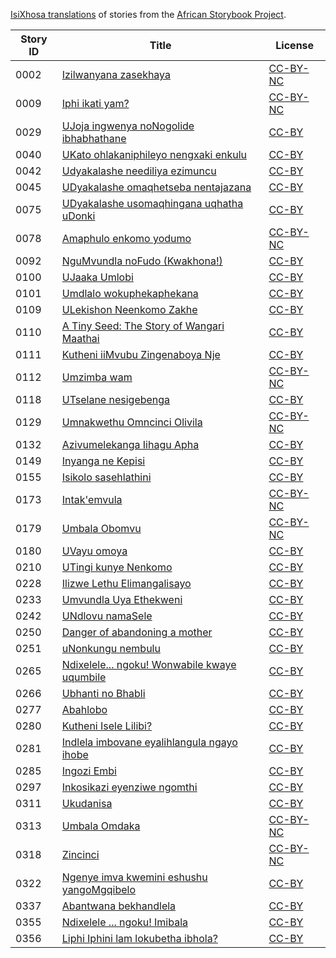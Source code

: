 [IsiXhosa translations](http://africanstorybook.org/language/isixhosa) of stories from the [African Storybook Project](http://africanstorybook.org).

Story ID | Title | License
-------- | ----- | -------
0002 | [Izilwanyana zasekhaya](http://africanstorybook.org/stories/izilwanyana-zasekhaya) | [CC-BY-NC](http://creativecommons.org/licenses/by-nc/3.0/)
0009 | [Iphi ikati yam?](http://africanstorybook.org/stories/iphi-ikati-yam) | [CC-BY-NC](http://creativecommons.org/licenses/by-nc/3.0/)
0029 | [UJoja ingwenya noNogolide ibhabhathane](http://africanstorybook.org/stories/ujoja-ingwenya-nonogolide-ibhabhathane) | [CC-BY](https://creativecommons.org/licenses/by/3.0/)
0040 | [UKato ohlakaniphileyo nengxaki enkulu](http://africanstorybook.org/stories/ukato-ohlakaniphileyo-nengxaki-enkulu) | [CC-BY](https://creativecommons.org/licenses/by/3.0/)
0042 | [Udyakalashe neediliya ezimuncu ](http://africanstorybook.org/stories/udyakalashe-neediliya-ezimuncu) | [CC-BY](https://creativecommons.org/licenses/by/3.0/)
0045 | [UDyakalashe omaqhetseba nentajazana](http://africanstorybook.org/stories/udyakalashe-omaqhetseba-nentajazana) | [CC-BY](https://creativecommons.org/licenses/by/3.0/)
0075 | [UDyakalashe usomaqhingana uqhatha uDonki](http://africanstorybook.org/stories/udyakalashe-usomaqhingana-uqhatha-udonki) | [CC-BY](https://creativecommons.org/licenses/by/3.0/)
0078 | [Amaphulo enkomo yodumo](http://africanstorybook.org/stories/amaphulo-enkomo-yodumo) | [CC-BY-NC](http://creativecommons.org/licenses/by-nc/3.0/)
0092 | [NguMvundla noFudo (Kwakhona!)](http://africanstorybook.org/stories/ngumvundla-nofudo-kwakhona) | [CC-BY](https://creativecommons.org/licenses/by/3.0/)
0100 | [UJaaka Umlobi](http://africanstorybook.org/stories/ujaaka-umlobi) | [CC-BY](https://creativecommons.org/licenses/by/3.0/)
0101 | [Umdlalo wokuphekaphekana](http://africanstorybook.org/stories/umdlalo-wokuphekaphekana) | [CC-BY](https://creativecommons.org/licenses/by/3.0/)
0109 | [ULekishon Neenkomo Zakhe](http://africanstorybook.org/stories/ulekishon-neenkomo-zakhe) | [CC-BY](https://creativecommons.org/licenses/by/4.0/)
0110 | [A Tiny Seed: The Story of Wangari Maathai](http://africanstorybook.org/stories/tiny-seed-story-wangari-maathai-0) | [CC-BY](https://creativecommons.org/licenses/by/4.0/)
0111 | [Kutheni iiMvubu Zingenaboya Nje](http://africanstorybook.org/stories/kutheni-iimvubu-zingenaboya-nje) | [CC-BY](https://creativecommons.org/licenses/by/3.0/)
0112 | [Umzimba wam](http://africanstorybook.org/stories/umzimba-wam) | [CC-BY-NC](http://creativecommons.org/licenses/by-nc/3.0/)
0118 | [UTselane nesigebenga ](http://africanstorybook.org/stories/utselane-nesigebenga) | [CC-BY](https://creativecommons.org/licenses/by/3.0/)
0129 | [Umnakwethu Omncinci Olivila](http://africanstorybook.org/stories/umnakwethu-omncinci-olivila) | [CC-BY-NC](http://creativecommons.org/licenses/by-nc/3.0/)
0132 | [Azivumelekanga Iihagu Apha](http://africanstorybook.org/stories/azivumelekanga-iihagu-apha) | [CC-BY](https://creativecommons.org/licenses/by/3.0/)
0149 | [Inyanga ne Kepisi](http://africanstorybook.org/stories/inyanga-ne-kepisi) | [CC-BY](https://creativecommons.org/licenses/by/3.0/)
0155 | [Isikolo sasehlathini](http://africanstorybook.org/stories/isikolo-sasehlathini) | [CC-BY](https://creativecommons.org/licenses/by/3.0/)
0173 | [Intak&#039;emvula](http://africanstorybook.org/stories/intakemvula) | [CC-BY-NC](http://creativecommons.org/licenses/by-nc/3.0/)
0179 | [Umbala Obomvu ](http://africanstorybook.org/stories/umbala-obomvu) | [CC-BY-NC](http://creativecommons.org/licenses/by-nc/3.0/)
0180 | [UVayu omoya](http://africanstorybook.org/stories/uvayu-omoya) | [CC-BY](https://creativecommons.org/licenses/by/3.0/)
0210 | [UTingi kunye Nenkomo](http://africanstorybook.org/stories/utingi-kunye-nenkomo) | [CC-BY](https://creativecommons.org/licenses/by/3.0/)
0228 | [Ilizwe Lethu Elimangalisayo](http://africanstorybook.org/stories/ilizwe-lethu-elimangalisayo) | [CC-BY](https://creativecommons.org/licenses/by/3.0/)
0233 | [Umvundla Uya Ethekweni](http://africanstorybook.org/stories/umvundla-uya-ethekweni) | [CC-BY](https://creativecommons.org/licenses/by/3.0/)
0242 | [UNdlovu namaSele](http://africanstorybook.org/stories/undlovu-namasele) | [CC-BY](https://creativecommons.org/licenses/by/3.0/)
0250 | [Danger of abandoning a mother](http://africanstorybook.org/stories/danger-abandoning-mother-0) | [CC-BY](https://creativecommons.org/licenses/by/3.0/)
0251 | [uNonkungu nembulu](http://africanstorybook.org/stories/unonkungu-nembulu-0) | [CC-BY](https://creativecommons.org/licenses/by/3.0/)
0265 | [Ndixelele... ngoku! Wonwabile kwaye uqumbile](http://africanstorybook.org/stories/ndixelele-ngoku-wonwabile-kwaye-uqumbile) | [CC-BY](https://creativecommons.org/licenses/by/3.0/)
0266 | [Ubhanti no Bhabli](http://africanstorybook.org/stories/ubhanti-no-bhabli) | [CC-BY](https://creativecommons.org/licenses/by/3.0/)
0277 | [Abahlobo](http://africanstorybook.org/stories/abahlobo) | [CC-BY](https://creativecommons.org/licenses/by/3.0/)
0280 | [Kutheni Isele Lilibi?](http://africanstorybook.org/stories/kutheni-isele-lilibi) | [CC-BY](https://creativecommons.org/licenses/by/3.0/)
0281 | [Indlela imbovane eyalihlangula ngayo ihobe](http://africanstorybook.org/stories/indlela-imbovane-eyalihlangula-ngayo-ihobe) | [CC-BY](https://creativecommons.org/licenses/by/3.0/)
0285 | [Ingozi Embi](http://africanstorybook.org/stories/ingozi-embi) | [CC-BY](https://creativecommons.org/licenses/by/3.0/)
0297 | [Inkosikazi eyenziwe ngomthi](http://africanstorybook.org/stories/inkosikazi-eyenziwe-ngomthi) | [CC-BY](https://creativecommons.org/licenses/by/3.0/)
0311 | [Ukudanisa](http://africanstorybook.org/stories/ukudanisa) | [CC-BY](https://creativecommons.org/licenses/by/3.0/)
0313 | [Umbala Omdaka](http://africanstorybook.org/stories/umbala-omdaka-0) | [CC-BY-NC](http://creativecommons.org/licenses/by-nc/3.0/)
0318 | [Zincinci](http://africanstorybook.org/stories/zincinci) | [CC-BY-NC](http://creativecommons.org/licenses/by-nc/3.0/)
0322 | [Ngenye  imva kwemini eshushu yangoMgqibelo](http://africanstorybook.org/stories/ngenye-imva-kwemini-eshushu-yangomgqibelo) | [CC-BY](https://creativecommons.org/licenses/by/3.0/)
0337 | [Abantwana bekhandlela ](http://africanstorybook.org/stories/abantwana-bekhandlela) | [CC-BY](https://creativecommons.org/licenses/by/3.0/)
0355 | [Ndixelele ... ngoku! Imibala](http://africanstorybook.org/stories/ndixelele-ngoku-imibala) | [CC-BY](https://creativecommons.org/licenses/by/3.0/)
0356 | [Liphi Iphini lam lokubetha ibhola?](http://africanstorybook.org/stories/liphi-iphini-lam-lokubetha-ibhola) | [CC-BY](https://creativecommons.org/licenses/by/3.0/)
